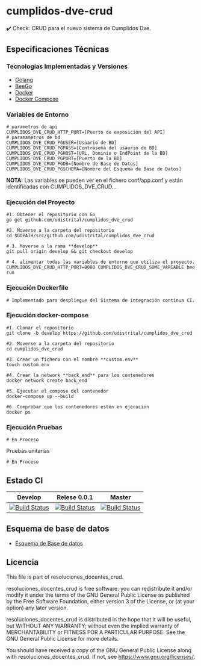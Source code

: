 # cumplidos-dve-crud
✔️ Check: CRUD para el nuevo sistema de Cumplidos Dve.

## Especificaciones Técnicas

### Tecnologías Implementadas y Versiones
* [Golang](https://github.com/udistrital/introduccion_oas/blob/master/instalacion_de_herramientas/golang.md)
* [BeeGo](https://github.com/udistrital/introduccion_oas/blob/master/instalacion_de_herramientas/beego.md)
* [Docker](https://docs.docker.com/engine/install/ubuntu/)
* [Docker Compose](https://docs.docker.com/compose/)


### Variables de Entorno
```shell
# parametros de api
CUMPLIDOS_DVE_CRUD_HTTP_PORT=[Puerto de exposición del API]
# paramametros de bd
CUMPLIDOS_DVE_CRUD_PGUSER=[Usuario de BD]
CUMPLIDOS_DVE_CRUD_PGPASS=[Contraseña del usaurio de BD]
CUMPLIDOS_DVE_CRUD_PGHOST=[URL, Dominio o EndPoint de la BD]
CUMPLIDOS_DVE_CRUD_PGPORT=[Puerto de la BD]
CUMPLIDOS_DVE_CRUD_PGDB=[Nombre de Base de Datos]
CUMPLIDOS_DVE_CRUD_PGSCHEMA=[Nombre del Esquema de Base de Datos]
```
**NOTA:** Las variables se pueden ver en el fichero conf/app.conf y están identificadas con CUMPLIDOS_DVE_CRUD...


### Ejecución del Proyecto
```shell
#1. Obtener el repositorio con Go
go get github.com/udistrital/cumplidos_dve_crud

#2. Moverse a la carpeta del repositorio
cd $GOPATH/src/github.com/udistrital/cumplidos_dve_crud

# 3. Moverse a la rama **develop**
git pull origin develop && git checkout develop

# 4. alimentar todas las variables de entorno que utiliza el proyecto.
CUMPLIDOS_DVE_CRUD_HTTP_PORT=8080 CUMPLIDOS_DVE_CRUD_SOME_VARIABLE bee run
```

### Ejecución Dockerfile
```shell
# Implementado para despliegue del Sistema de integración continua CI.
```

### Ejecución docker-compose
```shell
#1. Clonar el repositorio
git clone -b develop https://github.com/udistrital/cumplidos_dve_crud

#2. Moverse a la carpeta del repositorio
cd cumplidos_dve_crud

#3. Crear un fichero con el nombre **custom.env**
touch custom.env

#4. Crear la network **back_end** para los contenedores
docker network create back_end

#5. Ejecutar el compose del contenedor
docker-compose up --build

#6. Comprobar que los contenedores estén en ejecución
docker ps
```

### Ejecución Pruebas
```shell
# En Proceso
```

Pruebas unitarias
```shell
# En Proceso
```
## Estado CI


| Develop | Relese 0.0.1 | Master |
| -- | -- | -- |
| [![Build Status](https://hubci.portaloas.udistrital.edu.co/api/badges/udistrital/cumplidos_dve_crud/status.svg?ref=refs/heads/develop)](https://hubci.portaloas.udistrital.edu.co/udistrital/cumplidos_dve_crud) | [![Build Status](https://hubci.portaloas.udistrital.edu.co/api/badges/udistrital/cumplidos_dve_crud/status.svg?ref=refs/heads/release/0.0.1)](https://hubci.portaloas.udistrital.edu.co/udistrital/cumplidos_dve_crud) | [![Build Status](https://hubci.portaloas.udistrital.edu.co/api/badges/udistrital/cumplidos_dve_crud/status.svg?ref=refs/heads/master)](https://hubci.portaloas.udistrital.edu.co/udistrital/cumplidos_dve_crud) |

## Esquema de base de datos
* [Esquema de Base de datos](https://drive.google.com/file/d/1TCfrbYWakYtMgJm2iG-gzMKJcqPUVEF2/view?usp=sharing)

## Licencia

This file is part of resoluciones_docentes_crud.

resoluciones_docentes_crud is free software: you can redistribute it and/or modify it under the terms of the GNU General Public License as published by the Free Software Foundation, either version 3 of the License, or (at your option) any later version.

resoluciones_docentes_crud is distributed in the hope that it will be useful, but WITHOUT ANY WARRANTY; without even the implied warranty of MERCHANTABILITY or FITNESS FOR A PARTICULAR PURPOSE. See the GNU General Public License for more details.

You should have received a copy of the GNU General Public License along with resoluciones_docentes_crud. If not, see https://www.gnu.org/licenses/.
